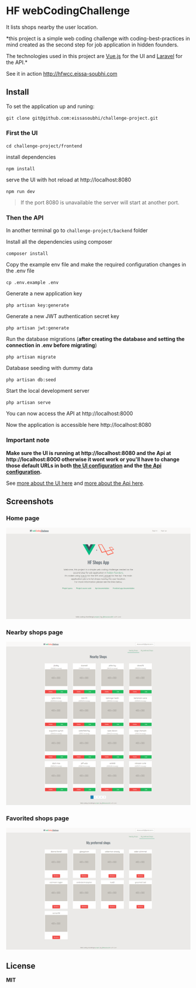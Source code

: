 # HF webCodingChallenge
It lists shops nearby the user location.

*this project is a simple web coding challenge with coding-best-practices in mind created as the second step for job application in hidden founders.

The technologies used in this project are [Vue.js](https://vuejs.org) for the UI and [Laravel](http://laravel.com) for the API.*

See it in action http://hfwcc.eissa-soubhi.com

## Install
To set the application up and runing:

`git clone git@github.com:eissasoubhi/challenge-project.git`
### First the UI 
`cd challenge-project/frontend`

install dependencies

`npm install`

serve the UI with hot reload at http://localhost:8080

`npm run dev`
> If the port 8080 is unavailable the server will start at another port.


### Then the API
In another terminal go to `challenge-project/backend` folder


Install all the dependencies using composer

`composer install`

Copy the example env file and make the required configuration changes in the .env file

`cp .env.example .env`

Generate a new application key

`php artisan key:generate`

Generate a new JWT authentication secret key

`php artisan jwt:generate`

Run the database migrations (**after creating the database and setting the connection in .env before migrating**)

`php artisan migrate`

Database seeding with dummy data

`php artisan db:seed`

Start the local development server

`php artisan serve`

You can now access the API at http://localhost:8000


Now the application is accessible here http://localhost:8080

### Important note
**Make sure the UI is running at http://localhost:8080 and the Api at http://localhost:8000 otherwise it wont work or you'll have to change those default URLs in both [the UI configuration](https://github.com/eissasoubhi/challenge-project/tree/master/frontend#configuration "the UI configuration") and the [the Api configuration](https://github.com/eissasoubhi/challenge-project/tree/master/backend#configuration "the Api configuration").**

See [more about the UI here](https://github.com/eissasoubhi/challenge-project/tree/master/frontend "more about the UI here") and [more about the Api here](https://github.com/eissasoubhi/challenge-project/tree/master/backend "more about the Api here").

## Screenshots
### Home page
![HF webCodingChallenge](https://raw.githubusercontent.com/eissasoubhi/challenge-project/master/home.png "HF webCodingChallenge Home page")

### Nearby shops page
![HF webCodingChallenge](https://raw.githubusercontent.com/eissasoubhi/challenge-project/master/nearby.png "HF webCodingChallenge Nearby shops page")

### Favorited shops page
![HF webCodingChallenge](https://raw.githubusercontent.com/eissasoubhi/challenge-project/master/favorited.png "HF webCodingChallenge Favorited shops page")

## License
**MIT**
